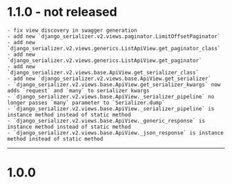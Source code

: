 # 1.1.0 - not released
    - fix view discovery in swagger generation
    - add new `django_serializer.v2.views.paginator.LimitOffsetPaginator`
    - add new `django_serializer.v2.views.generics.ListApiView.get_paginator_class`
    - add new `django_serializer.v2.views.generics.ListApiView.get_paginator`
    - add new `django_serializer.v2.views.base.ApiView.get_serializer_class`
    - add new `django_serializer.v2.views.base.ApiView.get_serializer`
    - `django_serializer.v2.views.base.ApiView.get_serializer_kwargs` now adds `request` and `many` to serializer kwargs 
    - `django_serializer.v2.views.base.ApiView._serializer_pipeline` no longer passes `many` parameter to `Serializer.dump`
    - `django_serializer.v2.views.base.ApiView._serializer_pipeline` is instance method instead of static method
    - `django_serializer.v2.views.base.ApiView._generic_response` is instance method instead of static method
    - `django_serializer.v2.views.base.ApiView._json_response` is instance method instead of static method
---
# 1.0.0
